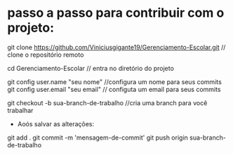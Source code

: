 # passo a passo para contribuir com o projeto:

git clone https://github.com/Viniciusgigante19/Gerenciamento-Escolar.git // clone o repositório remoto

cd Gerenciamento-Escolar // entra no diretório do projeto

git config user.name "seu nome" //configura um nome para seus commits
git config user.email "seu email" // configuta um email para seus commits

git checkout -b sua-branch-de-trabalho //cria uma branch para você trabalhar

* Aoós salvar as alterações:

git add .
git commit -m 'mensagem-de-commit'
git push origin sua-branch-de-trabalho